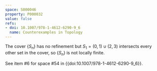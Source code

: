 ```yaml
---
space: S000046
property: P000032
value: false
refs:
- doi: 10.1007/978-1-4612-6290-9_6
  name: Counterexamples in Topology
---
```


The cover $\{S_n\}$ has no refinement but $S_1 = (0,1) \cup (2,3)$ intersects every other set in the cover, so $\{S_n\}$ is not locally finite.

See item #6 for space #54 in {{doi:10.1007/978-1-4612-6290-9_6}}.
